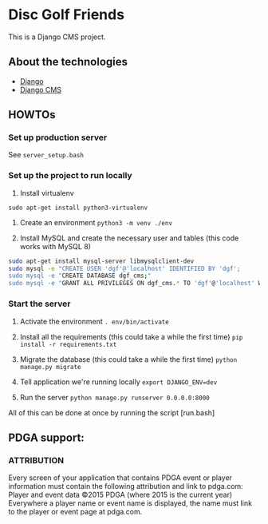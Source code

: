 # Disc Golf Friends

This is a Django CMS project.

## About the technologies

* [Django](https://www.djangoproject.com/)
* [Django CMS](http://docs.django-cms.org/en/latest/index.html)

## HOWTOs

### Set up production server

See `server_setup.bash`

### Set up the project to run locally

1. Install virtualenv

`sudo apt-get install python3-virtualenv`

1. Create an environment
`python3 -m venv ./env`

1. Install MySQL and create the necessary user and tables (this code works with MySQL 8)
```bash
sudo apt-get install mysql-server libmysqlclient-dev
sudo mysql -e "CREATE USER 'dgf'@'localhost' IDENTIFIED BY 'dgf';
sudo mysql -e "CREATE DATABASE dgf_cms;"
sudo mysql -e "GRANT ALL PRIVILEGES ON dgf_cms.* TO 'dgf'@'localhost' WITH GRANT OPTION;"
```

### Start the server

1. Activate the environment
`. env/bin/activate`

1. Install all the requirements (this could take a while the first time)
`pip install -r requirements.txt`

1. Migrate the database (this could take a while the first time)
`python manage.py migrate`

1. Tell application we're running locally
`export DJANGO_ENV=dev`

1. Run the server
`python manage.py runserver 0.0.0.0:8000`

All of this can be done at once by running the script [run.bash]


## PDGA support:

### ATTRIBUTION

Every screen of your application that contains PDGA event or player information must contain the following attribution and link to pdga.com:
Player and event data ©2015 PDGA (where 2015 is the current year)
Everywhere a player name or event name is displayed, the name must link to the player or event page at pdga.com.
